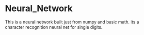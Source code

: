 # Neural_Network
This is a neural network built just from numpy and basic math. Its a character recognition neural net for single digits.
